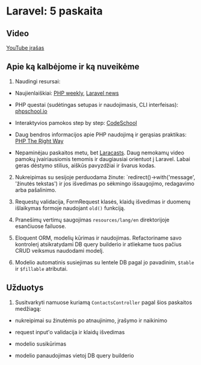 # Laravel: 5 paskaita

## Video

[YouTube įrašas](https://www.youtube.com/watch?v=vFoK-Xv8Urg)

## Apie ką kalbėjome ir ką nuveikėme

1. Naudingi resursai:

* Naujienlaiškiai: [PHP weekly](http://www.phpweekly.com), [Laravel news](http://laravel-news.com)

* PHP questai (sudėtingas setupas ir naudojimasis, CLI interfeisas): [phpschool.io](https://phpschool.io)

* Interaktyvios pamokos step by step: [CodeSchool](https://codeschool.com)

* Daug bendros informacijos apie PHP naudojimą ir gerąsias praktikas: [PHP The Right Way](http://www.phptherightway.com)

* Nepaminėjau paskaitos metu, bet [Laracasts](https://laracasts.com). Daug nemokamų video pamokų įvairiausiomis temomis ir daugiausiai orientuot į Laravel. Labai geras dėstymo stilius, aiškūs pavyzdžiai ir švarus kodas.

2. Nukreipimas su sesijoje perduodama žinute: `redirect()->with('message', 'žinutės tekstas') ir jos išvedimas po sėkmingo išsaugojimo, redagavimo arba pašalinimo.

3. Requestų validacija, FormRequest klasės, klaidų išvedimas ir duomenų išlaikymas formoje naudojant `old()` funkciją.

4. Pranešimų vertimų saugojimas `resources/lang/en` direktorijoje esančiuose failuose.

5. Eloquent ORM, modelių kūrimas ir naudojimas. Refactoriname savo kontrolerį atsikratydami DB query builderio ir atliekame tuos pačius CRUD veiksmus naudodami modelį.

6. Modelio automatinis susiejimas su lentele DB pagal jo pavadinim, `$table` ir `$fillable` atributai.

## Užduotys

1. Susitvarkyti namuose kuriamą `ContactsController` pagal šios paskaitos medžiagą:

* nukreipimai su žinutėmis po atnaujinimo, įrašymo ir naikinimo

* request input'o validacija ir klaidų išvedimas

* modelio susikūrimas

* modelio panaudojimas vietoj DB query builderio
